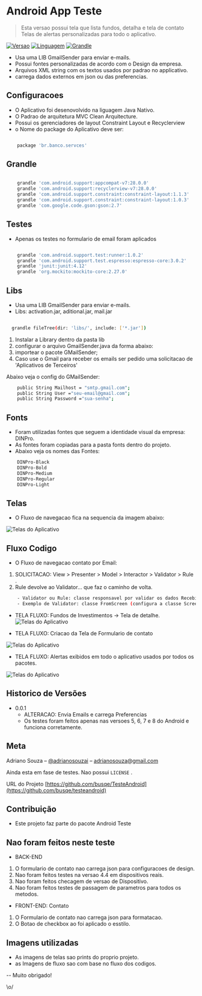 # Android App Teste 
> Esta versao possui tela que lista fundos, detalha e tela de contato 
> Telas de alertas personalizadas para todo o aplicativo.

[![ Versao][version-image]][version-image]
[![ Linguagem][lang-image]][lang-image]
[![ Grandle][grandle-image]][grandle-image]

- Usa uma LIB  GmailSender para enviar e-mails.
- Possui fontes personalizadas de acordo com o Design da empresa.
- Arquivos XML string com os textos usados por padrao no applicativo.
- carrega dados externos em json ou das preferencias.

## Configuracoes

- O Aplicativo foi desenovolvido na liguagem Java Nativo.
- O Padrao de arquitetura MVC Clean Arquitecture.
- Possui os gerenciadores de layout Constraint Layout e Recyclerview 
- o Nome do package do Aplicativo deve ser:

```sh

	package 'br.banco.servces'

```


## Grandle

```sh

	grandle 'com.android.support:appcompat-v7:28.0.0'
	grandle 'com.android.support:recyclerview-v7:28.0.0'
	grandle 'com.android.support.constraint:constraint-layout:1.1.3'
	grandle 'com.android.support.constraint:constraint-layout:1.0.3'
	grandle 'com.google.code.gson:gson:2.7'

```

## Testes
- Apenas os testes no formulario de email foram aplicados

```sh

	grandle 'com.android.support.test:runner:1.0.2'
	grandle 'com.android.support.test.espresso:espresso-core:3.0.2'
	grandle 'junit:junit:4.12'
	grandle 'org.mockito:mockito-core:2.27.0'

```

## Libs
- Usa uma LIB GmailSender para enviar e-mails.
- Libs: activation.jar, aditional.jar, mail.jar
 
```sh
 
  grandle fileTree(dir: 'libs/', include: ['*.jar'])

```

1. Instalar a Library dentro da pasta lib
2. configurar o arquivo GmailSender.java da forma abaixo:
3. importear o pacote  GMailSender;
4. Caso use o Gmail para receber os emails ser pedido uma solicitacao de 'Aplicativos de Terceiros'

Abaixo veja o config do GMailSender:

```sh
    public String Mailhost = "smtp.gmail.com";
    public String User ="seu-email@gmail.com";
    public String Password ="sua-senha"; 

```

## Fonts 
- Foram utilizadas fontes que seguem a identidade visual da empresa: DINPro. 
- As fontes foram copiadas para a pasta fonts dentro do projeto.
- Abaixo veja os nomes das Fontes:

```sh
   	DINPro-Black
	DINPro-Bold
	DINPro-Medium
	DINPro-Regular
	DINPro-Light

```



## Telas 
- O Fluxo de navegacao fica na sequencia da imagem abaixo: 

![Telas do Aplicativo](https://raw.githubusercontent.com/busqe/TesteAndroid/master/telas.png)


## Fluxo Codigo 
* O Fluxo de navegacao contato por Email:

1. SOLICITACAO: View > Presenter > Model > Interactor > Validator > Rule .  
2. Rule devolve ao Validator...  que faz o caminho de volta.

```sh
	- Validator ou Rule: classe responsavel por validar os dados Recebidos/Enviados antes de fazer a SOLICITACAO.
	- Exemplo de Validator: classe FromScreen (configura a classe ScreenFundTemplate) responsavel por permitir que a tela de Fundos seja exibida.

```


- TELA FLUXO: Fundos de Investimentos -> Tela de detalhe.
![Telas do Aplicativo](https://github.com/busqe/TesteAndroid/blob/master/images/tela-flow-fund.png)

- TELA FLUXO: Criacao da Tela de Formulario de contato

![Telas do Aplicativo](https://github.com/busqe/TesteAndroid/blob/master/images/tela-flow-email.png)

- TELA FLUXO: Alertas exibidos em todo o aplicativo usados por todos os pacotes.

![Telas do Aplicativo](https://github.com/busqe/TesteAndroid/blob/master/images/tela-flow-alert.png)

## Historico de Versões

* 0.0.1
    * ALTERACAO: Envia Emails e carrega Preferencias 
    * Os testes foram feitos apenas nas versoes 5, 6, 7 e 8 do Android e funciona corretamente.


## Meta

Adriano Souza – [@adrianosouzai](https://twitter.com/adrianosouzai) – adrianosouza@gmail.com


Ainda esta em fase de testes. Nao possui ``LICENSE`` .

URL do Projeto [https://github.com/busqe/TesteAndroid](https://github.com/busqe/testeandroid)

## Contribuição

- Este projeto faz parte do pacote Android Teste

## Nao foram feitos neste teste

- BACK-END

1. O formulario de contato nao carrega json para configuracoes de design.
2. Nao foram feitos testes na versao 4.4 em dispositivos reais.
3. Nao foram feitos checagem de versao de Dispositivo.
4. Nao foram feitos testes de passagem de parametros para todos os metodos. 

- FRONT-END: Contato 

1. O Formulario de contato nao carrega json para formatacao.
2. O Botao de checkbox ao foi aplicado o esstilo. 
   


## Imagens utilizadas
 - As imagens de telas sao prints do proprio projeto.
 - as Imagens de fluxo sao com base no fluxo dos codigos.
 
[version-image]: https://github.com/busqe/TesteAndroid/blob/master/images/ico-version.svg
[lang-image]: https://github.com/busqe/TesteAndroid/blob/master/images/ico-lang.svg
[grandle-image]: https://github.com/busqe/TesteAndroid/blob/master/images/ico-grandle.svg

-- Muito obrigado!

\o/


